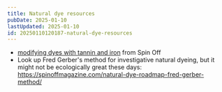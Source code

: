 ```yaml
---
title: Natural dye resources
pubDate: 2025-01-10
lastUpdated: 2025-01-10
id: 20250110120187-natural-dye-resources
---
```


- [modifying dyes with tannin and iron](https://spinoffmagazine.com/Modifying-Dyed-Fibers-with-Tannin-and-Iron/) from Spin Off
- Look up Fred Gerber's method for investigative natural dyeing, but it might not be ecologically great these days: <https://spinoffmagazine.com/natural-dye-roadmap-fred-gerber-method/>
